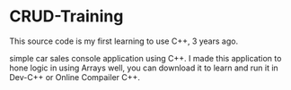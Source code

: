 # CRUD-Training
This source code is my first learning to use C++, 3 years ago.

simple car sales console application using C++. I made this application to hone logic in using Arrays well, 
you can download it to learn and run it in Dev-C++ or Online Compailer C++.
